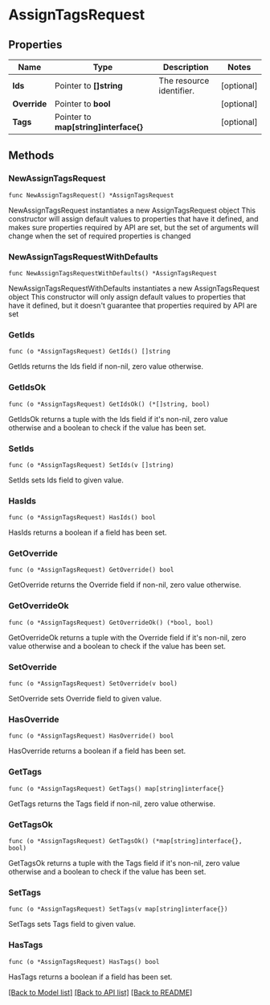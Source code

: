 # AssignTagsRequest

## Properties

Name | Type | Description | Notes
------------ | ------------- | ------------- | -------------
**Ids** | Pointer to **[]string** | The resource identifier. | [optional] 
**Override** | Pointer to **bool** |  | [optional] 
**Tags** | Pointer to **map[string]interface{}** |  | [optional] 

## Methods

### NewAssignTagsRequest

`func NewAssignTagsRequest() *AssignTagsRequest`

NewAssignTagsRequest instantiates a new AssignTagsRequest object
This constructor will assign default values to properties that have it defined,
and makes sure properties required by API are set, but the set of arguments
will change when the set of required properties is changed

### NewAssignTagsRequestWithDefaults

`func NewAssignTagsRequestWithDefaults() *AssignTagsRequest`

NewAssignTagsRequestWithDefaults instantiates a new AssignTagsRequest object
This constructor will only assign default values to properties that have it defined,
but it doesn't guarantee that properties required by API are set

### GetIds

`func (o *AssignTagsRequest) GetIds() []string`

GetIds returns the Ids field if non-nil, zero value otherwise.

### GetIdsOk

`func (o *AssignTagsRequest) GetIdsOk() (*[]string, bool)`

GetIdsOk returns a tuple with the Ids field if it's non-nil, zero value otherwise
and a boolean to check if the value has been set.

### SetIds

`func (o *AssignTagsRequest) SetIds(v []string)`

SetIds sets Ids field to given value.

### HasIds

`func (o *AssignTagsRequest) HasIds() bool`

HasIds returns a boolean if a field has been set.

### GetOverride

`func (o *AssignTagsRequest) GetOverride() bool`

GetOverride returns the Override field if non-nil, zero value otherwise.

### GetOverrideOk

`func (o *AssignTagsRequest) GetOverrideOk() (*bool, bool)`

GetOverrideOk returns a tuple with the Override field if it's non-nil, zero value otherwise
and a boolean to check if the value has been set.

### SetOverride

`func (o *AssignTagsRequest) SetOverride(v bool)`

SetOverride sets Override field to given value.

### HasOverride

`func (o *AssignTagsRequest) HasOverride() bool`

HasOverride returns a boolean if a field has been set.

### GetTags

`func (o *AssignTagsRequest) GetTags() map[string]interface{}`

GetTags returns the Tags field if non-nil, zero value otherwise.

### GetTagsOk

`func (o *AssignTagsRequest) GetTagsOk() (*map[string]interface{}, bool)`

GetTagsOk returns a tuple with the Tags field if it's non-nil, zero value otherwise
and a boolean to check if the value has been set.

### SetTags

`func (o *AssignTagsRequest) SetTags(v map[string]interface{})`

SetTags sets Tags field to given value.

### HasTags

`func (o *AssignTagsRequest) HasTags() bool`

HasTags returns a boolean if a field has been set.


[[Back to Model list]](../README.md#documentation-for-models) [[Back to API list]](../README.md#documentation-for-api-endpoints) [[Back to README]](../README.md)


